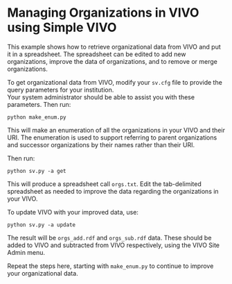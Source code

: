 # Managing Organizations in VIVO using Simple VIVO

This example shows how to retrieve organizational data from VIVO and put it in a spreadsheet.  The spreadsheet 
can be edited to add new organizations, improve the data of organizations, and to remove or merge organizations.

To get organizational data from VIVO, modify your `sv.cfg` file to provide the query parameters for your institution.  
Your system administrator should be able to assist you with these parameters.  Then run:

    python make_enum.py
    
This will make an enumeration of all the organizations in your VIVO and their URI.  The enumeration is used to support
referring to parent organizations and successor organizations by their names rather than their URI.

Then run:

    python sv.py -a get
    
This will produce a spreadsheet call `orgs.txt`. Edit the tab-delimited spreadsheet as needed to improve the data 
regarding the organizations in your VIVO.

To update VIVO with your improved data, use:

    python sv.py -a update
    
The result will be `orgs_add.rdf` and `orgs_sub.rdf` data.  These should be added to VIVO and subtracted from VIVO 
respectively, using the VIVO Site Admin menu.

Repeat the steps here, starting with `make_enum.py` to continue to improve your organizational data.
